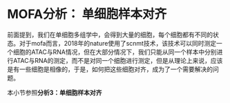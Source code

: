 # MOFA分析： 单细胞样本对齐

前面提到，我们在单细胞多组学中，会得到大量的细胞，每个细胞都有不同的状态。对于mofa而言，2018年的nature使用了scnmt技术，该技术可以同时测定一个细胞的ATAC与RNA情况，但在大部分情况下，我们只能从同一个样本中分别进行ATAC与RNA的测定，而不是对同一个细胞进行测定，但是从理论上来说，应该是有一些细胞是相像的，于是，如何把这些细胞对齐，成为了一个需要解决的问题。

本小节参照**分析3：单细胞样本对齐**


